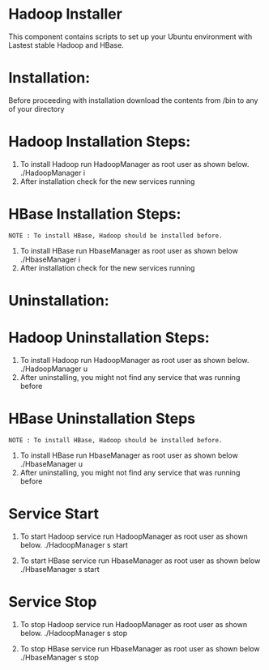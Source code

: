 # Hadoop Installer

This component contains scripts to set up your Ubuntu environment with Lastest stable Hadoop and HBase.

# Installation:

Before proceeding with installation download the contents from /bin to any of your directory

# Hadoop Installation Steps:
1) To install Hadoop run HadoopManager as root user as shown below.
	./HadoopManager i
2) After installation check for the new services running  	

	
# HBase Installation Steps:
	NOTE : To install HBase, Hadoop should be installed before.
1) To install HBase run HbaseManager as root user as shown below
	./HbaseManager i
2) After installation check for the new services running  	


# Uninstallation:

# Hadoop Uninstallation Steps:
1) To install Hadoop run HadoopManager as root user as shown below.
	./HadoopManager u
2) After uninstalling, you might not find any service that was running before

# HBase Uninstallation Steps
	NOTE : To install HBase, Hadoop should be installed before.
1) To install HBase run HbaseManager as root user as shown below
	./HbaseManager u
2) After uninstalling, you might not find any service that was running before

# Service Start
1) To start Hadoop service run HadoopManager as root user as shown below.
	./HadoopManager s start

2) To start HBase service run HbaseManager as root user as shown below
	./HbaseManager s start

	
# Service Stop
1) To stop Hadoop service run HadoopManager as root user as shown below.
	./HadoopManager s stop

2) To stop HBase service run HbaseManager as root user as shown below
	./HbaseManager s stop
